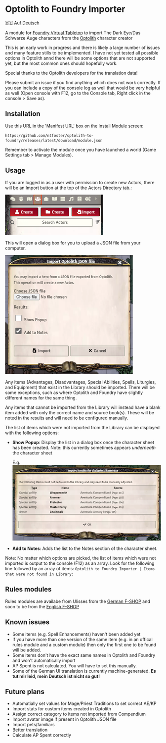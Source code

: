 # Optolith to Foundry Importer
[:de: Auf Deutsch](README-de.md)

A module for [Foundry Virtual Tabletop](https://foundryvtt.com/) to import The Dark Eye/Das Schwarze Auge characters from the [Optolith](https://optolith.app/) character creator

This is an early work in progress and there is likely a large number of issues and many feature stills to be implemented. I have not yet tested all possible options in Optolith annd there will be some options that are not supported yet, but the most common ones should hopefully work.

Special thanks to the Optolith developers for the translation data!

Please submit an issue if you find anything which does not work correctly. If you can include a copy of the console log as well that would be very helpful as well (Open console with F12, go to the Console tab, Right click in the console > Save as).

## Installation

Use this URL in the 'Manifest URL' box on the Install Module screen:
```
https://github.com/ntfoster/optolith-to-foundry/releases/latest/download/module.json
```
Remember to activate the module once you have launched a world (Game Settings tab > Manage Modules).

## Usage
If you are logged in as a user with permission to create new Actors, there will be an Import button at the top of the Actors Directory tab.: 

![Import button in Actor Directory](docs/actor-import-button.png "Import button in Actor Directory")

This will open a dialog box for you to upload a JSON file from your computer.

![Import dialog](docs/import-dialog.png "Import dialog")

Any items (Advantages, Disadvantages, Special Abilities, Spells, Liturgies, and Equipment) that exist in the Library should be imported. There will be some exceptions, such as where Optolith and Foundry have slightly different names for the same thing.

Any items that cannot be imported from the Library will instead have a blank item added with only the correct name and source book(s). These will be noted in the results and will need to be configured manually.

The list of items which were not imported from the Library can be displayed with the following options:
- **Show Popup**: Display the list in a dialog box once the character sheet has been created. Note: this currently sometimes appears *underneath* the character sheet

  E.g. ![Results dialog](docs/results-dialog.png "Results dialog")

- **Add to Notes**: Adds the list to the Notes section of the character sheet.

Note: No matter which options are picked, the list of items which were not imported is output to the console (F12) as an array. Look for the following line followed by an array of items: `Optolith to Foundry Importer | Items that were not found in Library:`

## Rules modules ##
Rules modules are availabe from Ulisses from the [German F-SHOP](https://www.f-shop.de/virtual-tabletops/) and soon to be from the [English F-SHOP](https://www.ulissesf-shop.com/)

## Known issues
- Some items (e.g. Spell Enhancements) haven't been added yet
- If you have more than one version of the same item (e.g. in an offical rules module and a custom module) then only the first one to be found will be added.
- Some items don't have the exact same names in Optolith and Foundry and won't automatically import
- AP Spent is not calculated. You will have to set this manually.
- Some of the German UI translation is currently machine-generated. **Es tut mir leid, mein Deutsch ist nicht so gut!**

## Future plans
- Automatially set values for Mage/Priest Traditions to set correct AE/KP
- Import stats for custom items created in Optolith
- Assign correct category to items not imported from Compendium
- Import avatar image if present in Optolith JSON file
- Import pets/familiars
- Better translation
- Calculate AP Spent correctly
